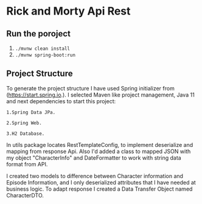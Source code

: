 # Rick and Morty Api Rest
## Run the poroject
1. `./mvnw clean install`
2.  `./mvnw spring-boot:run`

## Project Structure
To generate the project structure I have used Spring initializer from (https://start.spring.io.). I selected Maven like 
project management, Java 11 and next dependencies to start this project:

    1.Spring Data JPa.

    2.Spring Web.
    
    3.H2 Database.

In utils package locates RestTemplateConfig, to implement deserialize and mapping from response Api. Also I'd added a 
class to mapped JSON with my object "CharacterInfo" and DateFormatter to work with string data format from API.

I created two models to difference between Character information and Episode Information, and I only deserialized 
attributes that I have needed at business logic. To adapt response I created a Data Transfer Object named CharacterDTO.



